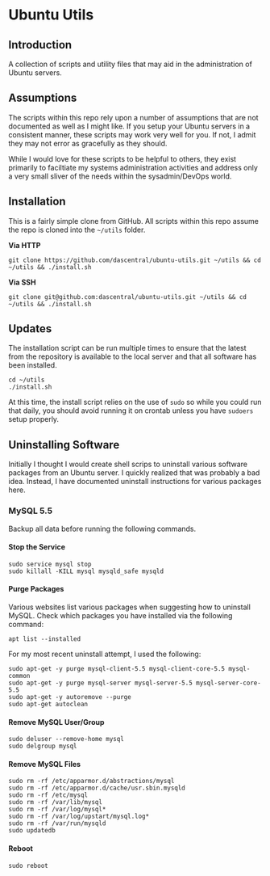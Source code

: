 # Ubuntu Utils

## Introduction
A collection of scripts and utility files that may aid in the administration
of Ubuntu servers.

## Assumptions
The scripts within this repo rely upon a number of assumptions that are not
documented as well as I might like. If you setup your Ubuntu servers in a
consistent manner, these scripts may work very well for you. If not, I admit
they may not error as gracefully as they should.

While I would love for these scripts to be helpful to others, they exist
primarily to faciltiate my systems administration activities and address
only a very small sliver of the needs within the sysadmin/DevOps world.

## Installation
This is a fairly simple clone from GitHub. All scripts within this repo
assume the repo is cloned into the `~/utils` folder.

**Via HTTP**

```
git clone https://github.com/dascentral/ubuntu-utils.git ~/utils && cd ~/utils && ./install.sh
```

**Via SSH**

```
git clone git@github.com:dascentral/ubuntu-utils.git ~/utils && cd ~/utils && ./install.sh
```

## Updates
The installation script can be run multiple times to ensure that the latest from the repository
is available to the local server and that all software has been installed.

```
cd ~/utils
./install.sh
```

At this time, the install script relies on the use of `sudo` so while you could run that
daily, you should avoid running it on crontab unless you have `sudoers` setup properly.


## Uninstalling Software
Initially I thought I would create shell scrips to uninstall various software
packages from an Ubuntu server. I quickly realized that was probably a bad idea.
Instead, I have documented uninstall instructions for various packages here.

### MySQL 5.5
Backup all data before running the following commands.

#### Stop the Service
```
sudo service mysql stop
sudo killall -KILL mysql mysqld_safe mysqld
```

#### Purge Packages
Various websites list various packages when suggesting how to uninstall
MySQL. Check which packages you have installed via the following command:
```
apt list --installed
```

For my most recent uninstall attempt, I used the following:
```
sudo apt-get -y purge mysql-client-5.5 mysql-client-core-5.5 mysql-common
sudo apt-get -y purge mysql-server mysql-server-5.5 mysql-server-core-5.5
sudo apt-get -y autoremove --purge
sudo apt-get autoclean
```

#### Remove MySQL User/Group
```
sudo deluser --remove-home mysql
sudo delgroup mysql
```

#### Remove MySQL Files
```
sudo rm -rf /etc/apparmor.d/abstractions/mysql
sudo rm -rf /etc/apparmor.d/cache/usr.sbin.mysqld
sudo rm -rf /etc/mysql
sudo rm -rf /var/lib/mysql
sudo rm -rf /var/log/mysql*
sudo rm -rf /var/log/upstart/mysql.log*
sudo rm -rf /var/run/mysqld
sudo updatedb
```

#### Reboot
```
sudo reboot
```
